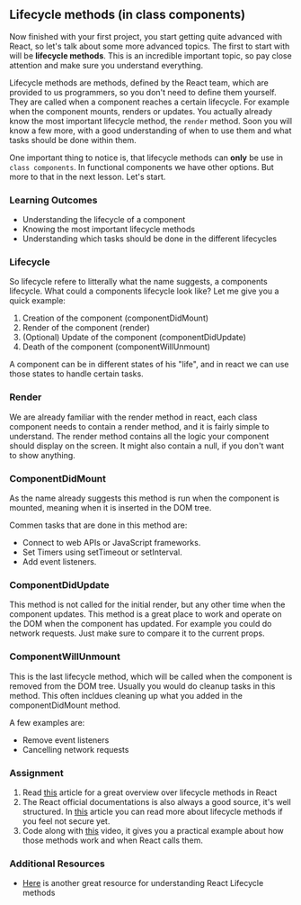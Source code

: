## Lifecycle methods (in class components)

Now finished with your first project, you start getting quite advanced with React, so let's talk about some more advanced topics. The first to start with will be **lifecycle methods**. This is an incredible important topic, so pay close attention and make sure you understand everything.

Lifecycle methods are methods, defined by the React team, which are provided to us programmers, so you don't need to define them yourself. They are called when a component reaches a certain lifecycle. For example when the component mounts, renders or updates. You actually already know the most important lifecycle method, the `render` method. Soon you will know a few more, with a good understanding of when to use them and what tasks should be done within them.

One important thing to notice is, that lifecycle methods can **only** be use in `class components`. In functional components we have other options. But more to that in the next lesson. Let's start.

### Learning Outcomes

- Understanding the lifecycle of a component
- Knowing the most important lifecycle methods
- Understanding which tasks should be done in the different lifecycles

### Lifecycle

So lifecycle refere to litterally what the name suggests, a components lifecycle. What could a components lifecycle look like? Let me give you a quick example:

1. Creation of the component (componentDidMount)
2. Render of the component (render)
3. (Optional) Update of the component (componentDidUpdate)
4. Death of the component (componentWillUnmount)

A component can be in different states of his "life", and in react we can use those states to handle certain tasks.

### Render

We are already familiar with the render method in react, each class component needs to contain a render method, and it is fairly simple to understand. The render method contains all the logic your component should display on the screen. It might also contain a null, if you don't want to show anything.

### ComponentDidMount

As the name already suggests this method is run when the component is mounted, meaning when it is inserted in the DOM tree.

Commen tasks that are done in this method are:

- Connect to web APIs or JavaScript frameworks.
- Set Timers using setTimeout or setInterval.
- Add event listeners.

### ComponentDidUpdate

This method is not called for the initial render, but any other time when the component updates. This method is a great place to work and operate on the DOM when the component has updated. For example you could do network requests. Just make sure to compare it to the current props.

### ComponentWillUnmount

This is the last lifecycle method, which will be called when the component is removed from the DOM tree. Usually you would do cleanup tasks in this method. This often incldues cleaning up what you added in the componentDidMount method.

A few examples are:

- Remove event listeners
- Cancelling network requests

### Assignment

1. Read [this](https://programmingwithmosh.com/javascript/react-lifecycle-methods/) article for a great overview over lifecycle methods in React
2. The React official documentations is also always a good source, it's well structured. In [this](https://reactjs.org/docs/react-component.html) article you can read more about lifecycle methods if you feel not secure yet.
3. Code along with [this](https://www.youtube.com/watch?v=m_mtV4YaI8c) video, it gives you a practical example about how those methods work and when React calls them.

### Additional Resources

- [Here](https://engineering.musefind.com/react-lifecycle-methods-how-and-when-to-use-them-2111a1b692b1) is another great resource for understanding React Lifecycle methods
